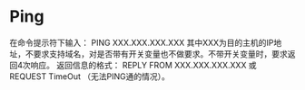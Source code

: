 # Ping
在命令提示符下输入：
      PING ΧΧΧ.ΧΧΧ.ΧΧΧ.ΧΧΧ
其中ΧΧΧ为目的主机的IP地址，不要求支持域名，对是否带有开关变量也不做要求。不带开关变量时，要求返回4次响应。
返回信息的格式：
      REPLY FROM ΧΧΧ.ΧΧΧ.ΧΧΧ.ΧΧΧ
或
      REQUEST TimeOut  （无法PING通的情况）。
